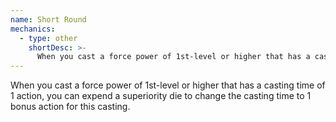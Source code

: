 ```yaml
---
name: Short Round
mechanics:
  - type: other
    shortDesc: >-
      When you cast a force power of 1st-level or higher that has a casting time of 1 action, you can expend a superiority die to change the casting time to 1 bonus action for this casting.
---
```

When you cast a force power of 1st-level or higher that has a casting time of 1 action, you can expend a superiority die to change the casting time to 1 bonus action for this casting.
